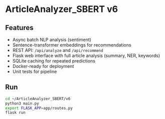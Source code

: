# ArticleAnalyzer_SBERT v6

## Features
- Async batch NLP analysis (sentiment)
- Sentence-transformer embeddings for recommendations
- REST API: `/api/analyze` and `/api/recommend`
- Flask web interface with full article analysis (summary, NER, keywords)
- SQLite caching for repeated predictions
- Docker-ready for deployment
- Unit tests for pipeline

## Run
```bash
cd ~/ArticleAnalyzer_SBERT/v6
python3 main.py
export FLASK_APP=app/routes.py
flask run
```
